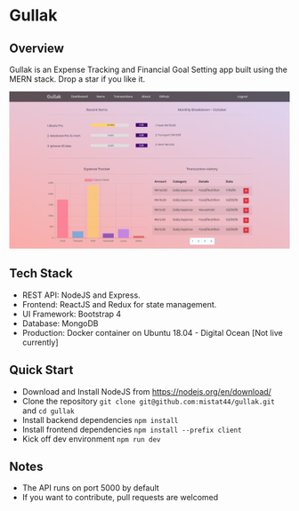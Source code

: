 # Gullak 

## Overview
Gullak is an Expense Tracking and Financial Goal Setting app built using the MERN stack. Drop a star if you like it. 

![](https://github.com/mistat44/gullak/blob/master/client/src/components/layout/images/read%20me.png)

## Tech Stack
- REST API: NodeJS and Express. 
- Frontend: ReactJS and Redux for state management.
- UI Framework: Bootstrap 4
- Database: MongoDB
- Production: Docker container on Ubuntu 18.04 - Digital Ocean [Not live currently]

## Quick Start
* Download and Install NodeJS from https://nodejs.org/en/download/
* Clone the repository `git clone git@github.com:mistat44/gullak.git` and `cd gullak`
* Install backend dependencies `npm install`
* Install frontend dependencies `npm install --prefix client`
* Kick off dev environment `npm run dev`

## Notes
* The API runs on port 5000 by default
* If you want to contribute, pull requests are welcomed
